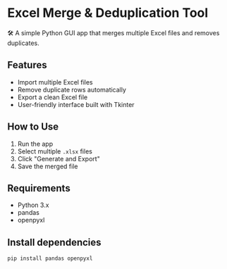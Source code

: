 # Excel Merge & Deduplication Tool

🛠 A simple Python GUI app that merges multiple Excel files and removes duplicates.

## Features

- Import multiple Excel files
- Remove duplicate rows automatically
- Export a clean Excel file
- User-friendly interface built with Tkinter

## How to Use

1. Run the app
2. Select multiple `.xlsx` files
3. Click "Generate and Export"
4. Save the merged file

## Requirements

- Python 3.x
- pandas
- openpyxl

## Install dependencies

```bash
pip install pandas openpyxl
```
